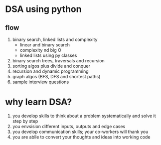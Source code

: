 # DSA using python

## flow
1. binary search, linked lists and complexity
    - linear and binary search
    - complexity nd big O
    - linked lists using py classes
2. binary search trees, traversals and recursion
3. sorting algos plus divide and conquer
4. recursion and dynamic programming
5. graph algos (BFS, DFS and shortest paths)
6. sample interview questions

# why learn DSA?
1. you develop skills to think about a problem systematically and solve it step by step
2. you envsision different inputs, outputs and edge cases
3. you develop communication skills; your co-workers will thank you
4. you are ablle to  convert your thoughts and ideas into working code 